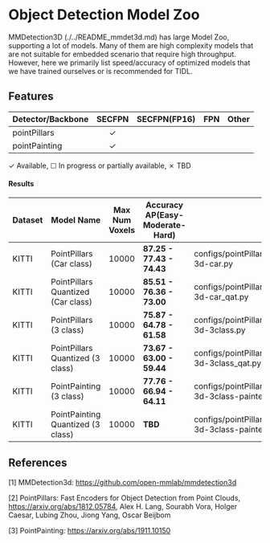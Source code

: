 # Object Detection Model Zoo

MMDetection3D (./../README_mmdet3d.md) has large Model Zoo, supporting a lot of models. Many of them are high complexity models that are not suitable for embedded scenario that require high throughput. However, here we primarily list speed/accuracy of optimized models that we have trained ourselves or is recommended for TIDL.


## Features

| Detector/Backbone           | SECFPN   | SECFPN(FP16)  | FPN      | Other    |
|-----------------------------|:--------:|:-------------:|:--------:|:--------:|
| pointPillars                | ✓        |               |          |          |
| pointPainting               | ✓        |               |          |          |

✓ Available, ☐ In progress or partially available, ✗ TBD


#### Results

|Dataset |Model Name                    |Max Num Voxels |Accuracy AP(Easy-Moderate-Hard)      |Config File |
|--------|------------------------------|---------------|---------------------------|--------------------------------------------------------|
|KITTI   |PointPillars (Car class)                  |10000          |**87.25 - 77.43 - 74.43**  |configs/pointPillars/tidl_hv_pointpillars_secfpn_6x8_160e_kitti-3d-car.py    |
|KITTI   |PointPillars Quantized (Car class)        |10000          |**85.51 - 76.36 - 73.00**  |configs/pointPillars/tidl_hv_pointpillars_secfpn_6x8_160e_kitti-3d-car_qat.py|
|KITTI   |PointPillars (3 class)                    |10000          |**75.87 - 64.78 - 61.58**  |configs/pointPillars/tidl_hv_pointpillars_secfpn_6x8_160e_kitti-3d-3class.py|
|KITTI   |PointPillars Quantized (3 class)          |10000          |**73.67 - 63.00 - 59.44**  |configs/pointPillars/tidl_hv_pointpillars_secfpn_6x8_160e_kitti-3d-3class_qat.py|
|KITTI   |PointPainting (3 class)                   |10000          |**77.76 - 66.94 - 64.11**  |configs/pointPillars/tidl_hv_pointpillars_secfpn_6x8_160e_kitti-3d-3class-painted.py|
|KITTI   |PointPainting Quantized (3 class)         |10000          |**TBD**  |configs/pointPillars/tidl_hv_pointpillars_secfpn_6x8_160e_kitti-3d-3class-painted_qat.py|

## References

[1] MMDetection3d: https://github.com/open-mmlab/mmdetection3d

[2] PointPillars: Fast Encoders for Object Detection from Point Clouds, https://arxiv.org/abs/1812.05784, Alex H. Lang, Sourabh Vora, Holger Caesar, Lubing Zhou, Jiong Yang, Oscar Beijbom

[3] PointPainting: https://arxiv.org/abs/1911.10150